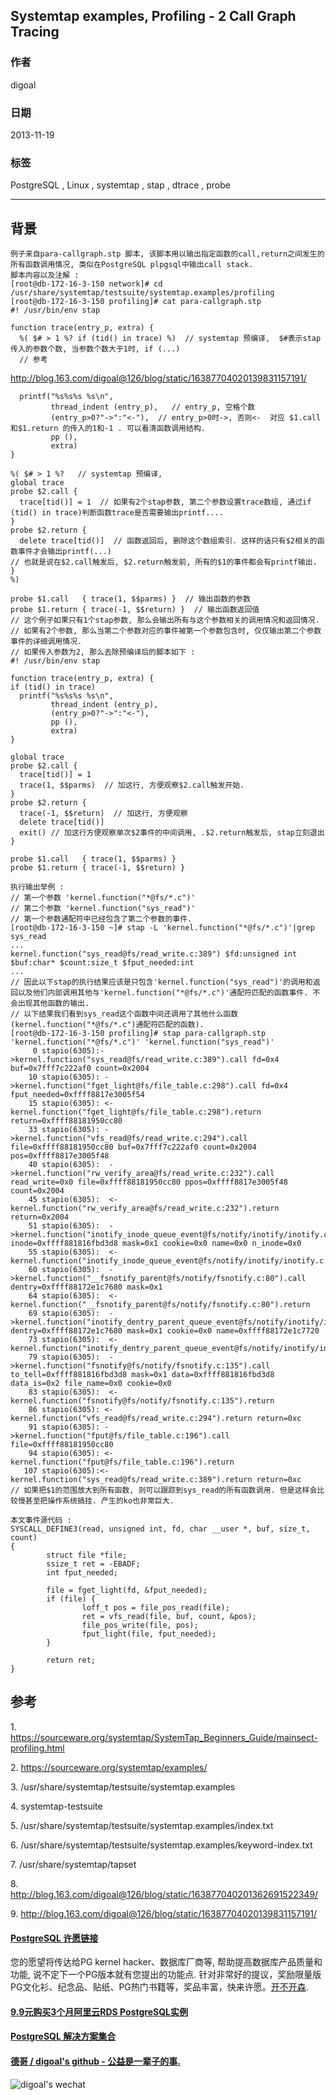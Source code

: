 ## Systemtap examples, Profiling - 2 Call Graph Tracing  
                                                                                                                               
### 作者                                                                                                                           
digoal                                                                                                                             
                                                                                                                         
### 日期                                                                                                                                            
2013-11-19                                                                                                                    
                                                                                                                          
### 标签                                                                                                                         
PostgreSQL , Linux , systemtap , stap , dtrace , probe                                                                                                                          
                                                                                                                                                           
----                                                                                                                                   
                                                                                                                                                                       
## 背景      
```  
例子来自para-callgraph.stp 脚本, 该脚本用以输出指定函数的call,return之间发生的所有函数调用情况, 类似在PostgreSQL plpgsql中输出call stack.  
脚本内容以及注解 :   
[root@db-172-16-3-150 network]# cd /usr/share/systemtap/testsuite/systemtap.examples/profiling  
[root@db-172-16-3-150 profiling]# cat para-callgraph.stp  
#! /usr/bin/env stap  
  
function trace(entry_p, extra) {  
  %( $# > 1 %? if (tid() in trace) %)  // systemtap 预编译,  $#表示stap 传入的参数个数, 当参数个数大于1时, if (...)  
  // 参考  
```  
  
http://blog.163.com/digoal@126/blog/static/16387704020139831157191/  
  
```  
  printf("%s%s%s %s\n",  
         thread_indent (entry_p),   // entry_p, 空格个数  
         (entry_p>0?"->":"<-"),  // entry_p>0时->, 否则<-  对应 $1.call和$1.return 的传入的1和-1 . 可以看清函数调用结构.  
         pp (),  
         extra)  
}  
  
%( $# > 1 %?   // systemtap 预编译,   
global trace  
probe $2.call {  
  trace[tid()] = 1  // 如果有2个stap参数, 第二个参数设置trace数组, 通过if (tid() in trace)判断函数trace是否需要输出printf....  
}  
probe $2.return {  
  delete trace[tid()]  // 函数返回后, 删除这个数组索引. 这样的话只有$2相关的函数事件才会输出printf(...)  
// 也就是说在$2.call触发后, $2.return触发前, 所有的$1的事件都会有printf输出.  
}  
%)  
  
probe $1.call   { trace(1, $$parms) }  // 输出函数的参数  
probe $1.return { trace(-1, $$return) }  // 输出函数返回值  
// 这个例子如果只有1个stap参数, 那么会输出所有与这个参数相关的调用情况和返回情况.  
// 如果有2个参数, 那么当第二个参数对应的事件被第一个参数包含时, 仅仅输出第二个参数事件的详细调用情况.  
// 如果传入参数为2, 那么去除预编译后的脚本如下 :   
#! /usr/bin/env stap  
  
function trace(entry_p, extra) {  
if (tid() in trace)  
  printf("%s%s%s %s\n",  
         thread_indent (entry_p),  
         (entry_p>0?"->":"<-"),  
         pp (),  
         extra)  
}  
  
global trace  
probe $2.call {  
  trace[tid()] = 1  
  trace(1, $$parms)  // 加这行, 方便观察$2.call触发开始.  
}  
probe $2.return {  
  trace(-1, $$return)  // 加这行, 方便观察  
  delete trace[tid()]  
  exit() // 加这行方便观察单次$2事件的中间调用, .$2.return触发后, stap立刻退出  
}  
  
probe $1.call   { trace(1, $$parms) }  
probe $1.return { trace(-1, $$return) }  
  
执行输出举例 :   
// 第一个参数 'kernel.function("*@fs/*.c")'  
// 第二个参数 'kernel.function("sys_read")'  
// 第一个参数通配符中已经包含了第二个参数的事件.  
[root@db-172-16-3-150 ~]# stap -L 'kernel.function("*@fs/*.c")'|grep sys_read  
...  
kernel.function("sys_read@fs/read_write.c:389") $fd:unsigned int $buf:char* $count:size_t $fput_needed:int  
...  
// 因此以下stap的执行结果应该是只包含'kernel.function("sys_read")'的调用和返回以及他们内部调用其他与'kernel.function("*@fs/*.c")'通配符匹配的函数事件. 不会出现其他函数的输出.  
// 以下结果我们看到sys_read这个函数中间还调用了其他什么函数(kernel.function("*@fs/*.c")通配符匹配的函数).  
[root@db-172-16-3-150 profiling]# stap para-callgraph.stp 'kernel.function("*@fs/*.c")' 'kernel.function("sys_read")'  
     0 stapio(6305):->kernel.function("sys_read@fs/read_write.c:389").call fd=0x4 buf=0x7fff7c222af0 count=0x2004  
    10 stapio(6305): ->kernel.function("fget_light@fs/file_table.c:298").call fd=0x4 fput_needed=0xffff8817e3005f54  
    15 stapio(6305): <-kernel.function("fget_light@fs/file_table.c:298").return return=0xffff88181950cc80  
    33 stapio(6305): ->kernel.function("vfs_read@fs/read_write.c:294").call file=0xffff88181950cc80 buf=0x7fff7c222af0 count=0x2004 pos=0xffff8817e3005f48  
    40 stapio(6305):  ->kernel.function("rw_verify_area@fs/read_write.c:232").call read_write=0x0 file=0xffff88181950cc80 ppos=0xffff8817e3005f48 count=0x2004  
    45 stapio(6305):  <-kernel.function("rw_verify_area@fs/read_write.c:232").return return=0x2004  
    51 stapio(6305):  ->kernel.function("inotify_inode_queue_event@fs/notify/inotify/inotify.c:297").call inode=0xffff881816fbd3d8 mask=0x1 cookie=0x0 name=0x0 n_inode=0x0  
    55 stapio(6305):  <-kernel.function("inotify_inode_queue_event@fs/notify/inotify/inotify.c:297").return   
    60 stapio(6305):  ->kernel.function("__fsnotify_parent@fs/notify/fsnotify.c:80").call dentry=0xffff88172e1c7680 mask=0x1  
    64 stapio(6305):  <-kernel.function("__fsnotify_parent@fs/notify/fsnotify.c:80").return   
    69 stapio(6305):  ->kernel.function("inotify_dentry_parent_queue_event@fs/notify/inotify/inotify.c:329").call dentry=0xffff88172e1c7680 mask=0x1 cookie=0x0 name=0xffff88172e1c7720  
    73 stapio(6305):  <-kernel.function("inotify_dentry_parent_queue_event@fs/notify/inotify/inotify.c:329").return   
    79 stapio(6305):  ->kernel.function("fsnotify@fs/notify/fsnotify.c:135").call to_tell=0xffff881816fbd3d8 mask=0x1 data=0xffff881816fbd3d8 data_is=0x2 file_name=0x0 cookie=0x0  
    83 stapio(6305):  <-kernel.function("fsnotify@fs/notify/fsnotify.c:135").return   
    86 stapio(6305): <-kernel.function("vfs_read@fs/read_write.c:294").return return=0xc  
    91 stapio(6305): ->kernel.function("fput@fs/file_table.c:196").call file=0xffff88181950cc80  
    94 stapio(6305): <-kernel.function("fput@fs/file_table.c:196").return   
   107 stapio(6305):<-kernel.function("sys_read@fs/read_write.c:389").return return=0xc  
// 如果把$1的范围放大到所有函数, 则可以跟踪到sys_read的所有函数调用. 但是这样会比较慢甚至把操作系统搞挂. 产生的ko也非常巨大.  
  
本文事件源代码 :   
SYSCALL_DEFINE3(read, unsigned int, fd, char __user *, buf, size_t, count)  
{  
        struct file *file;  
        ssize_t ret = -EBADF;  
        int fput_needed;  
  
        file = fget_light(fd, &fput_needed);  
        if (file) {  
                loff_t pos = file_pos_read(file);  
                ret = vfs_read(file, buf, count, &pos);  
                file_pos_write(file, pos);  
                fput_light(file, fput_needed);  
        }  
  
        return ret;  
}  
```  
  
## 参考  
1\. https://sourceware.org/systemtap/SystemTap_Beginners_Guide/mainsect-profiling.html  
  
2\. https://sourceware.org/systemtap/examples/  
  
3\. /usr/share/systemtap/testsuite/systemtap.examples  
  
4\. systemtap-testsuite  
  
5\. /usr/share/systemtap/testsuite/systemtap.examples/index.txt  
  
6\. /usr/share/systemtap/testsuite/systemtap.examples/keyword-index.txt  
  
7\. /usr/share/systemtap/tapset  
  
8\. http://blog.163.com/digoal@126/blog/static/163877040201362691522349/  
  
9\. http://blog.163.com/digoal@126/blog/static/16387704020139831157191/  
      
  
  
  
  
  
  
  
  
  
  
  
  
  
  
  
  
  
  
  
  
  
  
  
  
  
  
  
  
  
  
  
  
  
  
  
  
  
  
  
  
  
  
  
  
  
  
  
  
  
  
  
  
  
  
  
  
  
  
  
  
  
  
  
  
  
  
  
  
  
  
  
  
  
#### [PostgreSQL 许愿链接](https://github.com/digoal/blog/issues/76 "269ac3d1c492e938c0191101c7238216")
您的愿望将传达给PG kernel hacker、数据库厂商等, 帮助提高数据库产品质量和功能, 说不定下一个PG版本就有您提出的功能点. 针对非常好的提议，奖励限量版PG文化衫、纪念品、贴纸、PG热门书籍等，奖品丰富，快来许愿。[开不开森](https://github.com/digoal/blog/issues/76 "269ac3d1c492e938c0191101c7238216").  
  
  
#### [9.9元购买3个月阿里云RDS PostgreSQL实例](https://www.aliyun.com/database/postgresqlactivity "57258f76c37864c6e6d23383d05714ea")
  
  
#### [PostgreSQL 解决方案集合](https://yq.aliyun.com/topic/118 "40cff096e9ed7122c512b35d8561d9c8")
  
  
#### [德哥 / digoal's github - 公益是一辈子的事.](https://github.com/digoal/blog/blob/master/README.md "22709685feb7cab07d30f30387f0a9ae")
  
  
![digoal's wechat](../pic/digoal_weixin.jpg "f7ad92eeba24523fd47a6e1a0e691b59")
  
